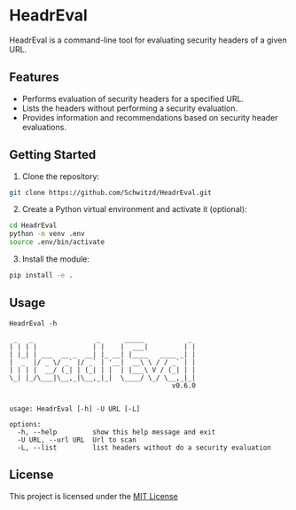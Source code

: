 # HeadrEval

HeadrEval is a command-line tool for evaluating security headers of a given URL.

## Features

- Performs evaluation of security headers for a specified URL.
- Lists the headers without performing a security evaluation.
- Provides information and recommendations based on security header evaluations.

## Getting Started

1. Clone the repository:

  ```bash
  git clone https://github.com/Schwitzd/HeadrEval.git
  ```

2. Create a Python virtual environment and activate it (optional):

  ```bash
  cd HeadrEval
  python -m venv .env
  source .env/bin/activate
  ```

3. Install the module:

```bash
pip install -e .
```

## Usage

```help
HeadrEval -h

 _   _                _      _____           _ 
| | | |              | |    |  ___|         | |
| |_| | ___  __ _  __| |_ __| |____   ____ _| |
|  _  |/ _ \/ _` |/ _` | '__|  __\ \ / / _` | |
| | | |  __/ (_| | (_| | |  | |___\ V / (_| | |
\_| |_/\___|\__,_|\__,_|_|  \____/ \_/ \__,_|_|
                                         v0.6.0                                               


usage: HeadrEval [-h] -U URL [-L]

options:
  -h, --help         show this help message and exit
  -U URL, --url URL  Url to scan
  -L, --list         list headers without do a security evaluation
```

## License

This project is licensed under the [MIT License](https://github.com/AggressiveUser/AllForOne/blob/main/LICENSE)
